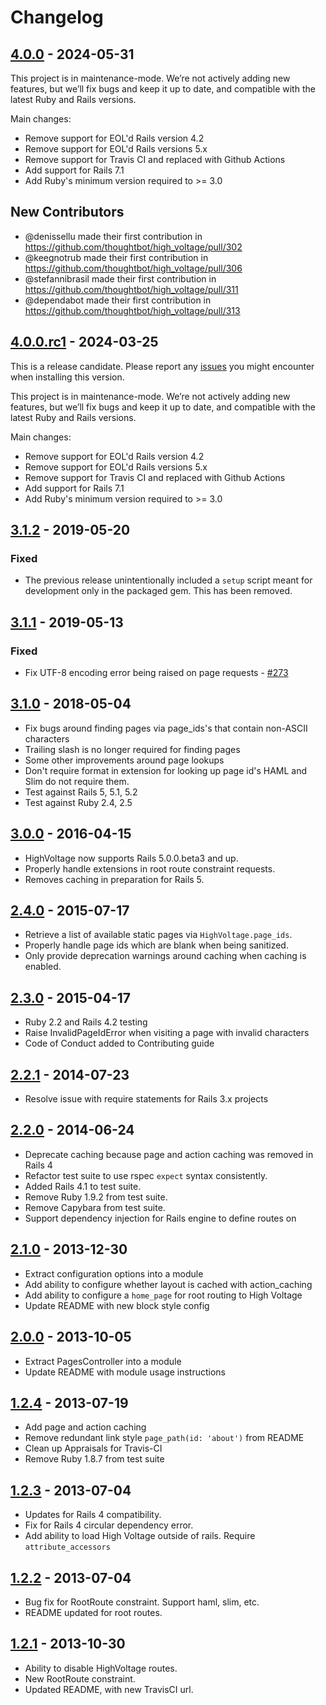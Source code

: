 # Changelog

## [4.0.0] - 2024-05-31

This project is in maintenance-mode. We’re not actively adding new features, but we’ll fix bugs and keep it up to date, and compatible with the latest Ruby and Rails versions.

Main changes:

- Remove support for EOL'd Rails version 4.2
- Remove support for EOL'd Rails versions 5.x
- Remove support for Travis CI and replaced with Github Actions
- Add support for Rails 7.1
- Add Ruby's minimum version required to >= 3.0

## New Contributors

* @denissellu made their first contribution in https://github.com/thoughtbot/high_voltage/pull/302
* @keegnotrub made their first contribution in https://github.com/thoughtbot/high_voltage/pull/306
* @stefannibrasil made their first contribution in https://github.com/thoughtbot/high_voltage/pull/311
* @dependabot made their first contribution in https://github.com/thoughtbot/high_voltage/pull/313

## [4.0.0.rc1] - 2024-03-25

This is a release candidate. Please report any [issues](https://github.com/thoughtbot/high_voltage/issues/new) you might encounter when installing this version.

This project is in maintenance-mode. We’re not actively adding new features, but we’ll fix bugs and keep it up to date, and compatible with the latest Ruby and Rails versions.

Main changes:

- Remove support for EOL'd Rails version 4.2
- Remove support for EOL'd Rails versions 5.x
- Remove support for Travis CI and replaced with Github Actions
- Add support for Rails 7.1
- Add Ruby's minimum version required to >= 3.0

## [3.1.2] - 2019-05-20

### Fixed

- The previous release unintentionally included a `setup` script meant for
  development only in the packaged gem. This has been removed.

## [3.1.1] - 2019-05-13

### Fixed

- Fix UTF-8 encoding error being raised on page requests - [#273]

## [3.1.0] - 2018-05-04

- Fix bugs around finding pages via page_ids's that contain non-ASCII characters
- Trailing slash is no longer required for finding pages
- Some other improvements around page lookups
- Don't require format in extension for looking up page id's HAML and Slim do
  not require them.
- Test against Rails 5, 5.1, 5.2
- Test against Ruby 2.4, 2.5

## [3.0.0] - 2016-04-15

- HighVoltage now supports Rails 5.0.0.beta3 and up.
- Properly handle extensions in root route constraint requests.
- Removes caching in preparation for Rails 5.

## [2.4.0] - 2015-07-17

- Retrieve a list of available static pages via `HighVoltage.page_ids`.
- Properly handle page ids which are blank when being sanitized.
- Only provide deprecation warnings around caching when caching is enabled.

## [2.3.0] - 2015-04-17

- Ruby 2.2 and Rails 4.2 testing
- Raise InvalidPageIdError when visiting a page with invalid characters
- Code of Conduct added to Contributing guide

## [2.2.1] - 2014-07-23

- Resolve issue with require statements for Rails 3.x projects

## [2.2.0] - 2014-06-24

- Deprecate caching because page and action caching was removed in Rails 4
- Refactor test suite to use rspec `expect` syntax consistently.
- Added Rails 4.1 to test suite.
- Remove Ruby 1.9.2 from test suite.
- Remove Capybara from test suite.
- Support dependency injection for Rails engine to define routes on

## [2.1.0] - 2013-12-30

- Extract configuration options into a module
- Add ability to configure whether layout is cached with action_caching
- Add ability to configure a `home_page` for root routing to High Voltage
- Update README with new block style config

## [2.0.0] - 2013-10-05

- Extract PagesController into a module
- Update README with module usage instructions

## [1.2.4] - 2013-07-19

- Add page and action caching
- Remove redundant link style `page_path(id: 'about')` from README
- Clean up Appraisals for Travis-CI
- Remove Ruby 1.8.7 from test suite

## [1.2.3] - 2013-07-04

- Updates for Rails 4 compatibility.
- Fix for Rails 4 circular dependency error.
- Add ability to load High Voltage outside of rails. Require `attribute_accessors`

## [1.2.2] - 2013-07-04

- Bug fix for RootRoute constraint. Support haml, slim, etc.
- README updated for root routes.

## [1.2.1] - 2013-10-30

- Ability to disable HighVoltage routes.
- New RootRoute constraint.
- Updated README, with new TravisCI url.

[4.0.0]: https://github.com/thoughtbot/high_voltage/compare/v3.1.2...v4.0.0
[4.0.0.rc1]: https://github.com/thoughtbot/high_voltage/compare/v3.1.2...4.0.0.rc1
[3.1.2]: https://github.com/thoughtbot/high_voltage/compare/v3.1.1...v3.1.2
[3.1.1]: https://github.com/thoughtbot/high_voltage/compare/v3.1.0...v3.1.1
[3.1.0]: https://github.com/thoughtbot/high_voltage/compare/v3.0.0...v3.1.0
[3.0.0]: https://github.com/thoughtbot/high_voltage/compare/v2.4.0...v3.0.0
[2.4.0]: https://github.com/thoughtbot/high_voltage/compare/v2.3.0...v2.4.0
[2.3.0]: https://github.com/thoughtbot/high_voltage/compare/v2.2.1...v2.3.0
[2.2.1]: https://github.com/thoughtbot/high_voltage/compare/v2.2.0...v2.2.1
[2.2.0]: https://github.com/thoughtbot/high_voltage/compare/v2.1.0...v2.2.0
[2.1.0]: https://github.com/thoughtbot/high_voltage/compare/v2.0.0...v2.1.0
[2.0.0]: https://github.com/thoughtbot/high_voltage/compare/v1.2.4...v2.0.0
[1.2.4]: https://github.com/thoughtbot/high_voltage/compare/v1.2.3...v1.2.4
[1.2.3]: https://github.com/thoughtbot/high_voltage/compare/v1.2.2...v1.2.3
[1.2.2]: https://github.com/thoughtbot/high_voltage/compare/v1.2.1...v1.2.2
[1.2.1]: https://github.com/thoughtbot/high_voltage/compare/v1.2.0...v1.2.1
[#273]: https://github.com/thoughtbot/high_voltage/pull/273
